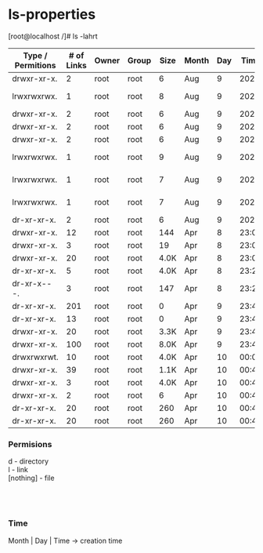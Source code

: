 # ls-properties

[root@localhost /]# ls -lahrt

| Type / Permitions  | # of Links | Owner | Group | Size | Month | Day | Time | Name         |
|-------------|-----|------|-----|-------|----|----|--------|--------------------|
| drwxr-xr-x. |   2 | root | root|     6 | Aug|   9|   2021 | srv                |
| lrwxrwxrwx. |   1 | root | root|     8 | Aug|   9|   2021 | sbin -> usr/sbin   |
| drwxr-xr-x. |   2 | root | root|     6 | Aug|   9|   2021 | opt                |
| drwxr-xr-x. |   2 | root | root|     6 | Aug|   9|   2021 | mnt                |
| drwxr-xr-x. |   2 | root | root|     6 | Aug|   9|   2021 | media              |
| lrwxrwxrwx. |   1 | root | root|     9 | Aug|   9|   2021 | lib64 -> usr/lib64 |
| lrwxrwxrwx. |   1 | root | root|     7 | Aug|   9|   2021 | lib -> usr/lib     |
| lrwxrwxrwx. |   1 | root | root|     7 | Aug|   9|   2021 | bin -> usr/bin     |
| dr-xr-xr-x. |   2 | root | root|     6 | Aug|   9|   2021 | afs                |
| drwxr-xr-x. |  12 | root | root|   144 | Apr|   8|  23:04 | usr                |
| drwxr-xr-x. |   3 | root | root|    19 | Apr|   8|  23:07 | home               |
| drwxr-xr-x. |  20 | root | root|  4.0K | Apr|   8|  23:08 | var                |
| dr-xr-xr-x. |   5 | root | root|  4.0K | Apr|   8|  23:22 | boot               |
| dr-xr-x---. |   3 | root | root|   147 | Apr|   8|  23:27 | root               |
| dr-xr-xr-x. | 201 | root | root|     0 | Apr|   9|  23:44 | proc               |
| dr-xr-xr-x. |  13 | root | root|     0 | Apr|   9|  23:44 | sys                |
| drwxr-xr-x. |  20 | root | root|  3.3K | Apr|   9|  23:44 | dev                |
| drwxr-xr-x. | 100 | root | root|  8.0K | Apr|   9|  23:44 | etc                |
| drwxrwxrwt. |  10 | root | root|  4.0K | Apr|  10|  00:01 | tmp                |
| drwxr-xr-x. |  39 | root | root|  1.1K | Apr|  10|  00:41 | run                |
| drwxr-xr-x. |   3 | root | root|  4.0K | Apr|  10|  00:41 | data               |
| drwxr-xr-x. |   2 | root | root|     6 | Apr|  10|  00:41 | DISK2              |
| dr-xr-xr-x. |  20 | root | root|   260 | Apr|  10|  00:41 | ..                 |
| dr-xr-xr-x. |  20 | root | root|   260 | Apr|  10|  00:41 | .                  |


### Permisions
d - directory <br/>
l - link <br/>
[nothing] - file <br/>
<br/>
<br/>
<br/>

### Time 
Month | Day | Time -> creation time




